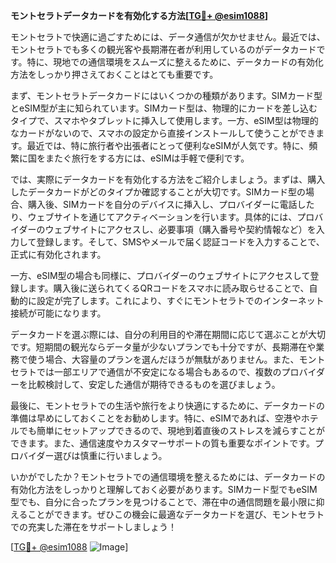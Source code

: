 **モントセラトデータカードを有効化する方法[[TG💪+ @esim1088](https://t.me/s/esim1088)]**

モントセラトで快適に過ごすためには、データ通信が欠かせません。最近では、モントセラトでも多くの観光客や長期滞在者が利用しているのがデータカードです。特に、現地での通信環境をスムーズに整えるために、データカードの有効化方法をしっかり押さえておくことはとても重要です。

まず、モントセラトデータカードにはいくつかの種類があります。SIMカード型とeSIM型が主に知られています。SIMカード型は、物理的にカードを差し込むタイプで、スマホやタブレットに挿入して使用します。一方、eSIM型は物理的なカードがないので、スマホの設定から直接インストールして使うことができます。最近では、特に旅行者や出張者にとって便利なeSIMが人気です。特に、頻繁に国をまたぐ旅行をする方には、eSIMは手軽で便利です。

では、実際にデータカードを有効化する方法をご紹介しましょう。まずは、購入したデータカードがどのタイプか確認することが大切です。SIMカード型の場合、購入後、SIMカードを自分のデバイスに挿入し、プロバイダーに電話したり、ウェブサイトを通じてアクティベーションを行います。具体的には、プロバイダーのウェブサイトにアクセスし、必要事項（購入番号や契約情報など）を入力して登録します。そして、SMSやメールで届く認証コードを入力することで、正式に有効化されます。

一方、eSIM型の場合も同様に、プロバイダーのウェブサイトにアクセスして登録します。購入後に送られてくるQRコードをスマホに読み取らせることで、自動的に設定が完了します。これにより、すぐにモントセラトでのインターネット接続が可能になります。

データカードを選ぶ際には、自分の利用目的や滞在期間に応じて選ぶことが大切です。短期間の観光ならデータ量が少ないプランでも十分ですが、長期滞在や業務で使う場合、大容量のプランを選んだほうが無駄がありません。また、モントセラトでは一部エリアで通信が不安定になる場合もあるので、複数のプロバイダーを比較検討して、安定した通信が期待できるものを選びましょう。

最後に、モントセラトでの生活や旅行をより快適にするために、データカードの準備は早めにしておくことをお勧めします。特に、eSIMであれば、空港やホテルでも簡単にセットアップできるので、現地到着直後のストレスを減らすことができます。また、通信速度やカスタマーサポートの質も重要なポイントです。プロバイダー選びは慎重に行いましょう。

いかがでしたか？モントセラトでの通信環境を整えるためには、データカードの有効化方法をしっかりと理解しておく必要があります。SIMカード型でもeSIM型でも、自分に合ったプランを見つけることで、滞在中の通信問題を最小限に抑えることができます。ぜひこの機会に最適なデータカードを選び、モントセラトでの充実した滞在をサポートしましょう！

[[TG💪+ @esim1088](https://t.me/s/esim1088) ![Image](https://i.postimg.cc/Y0z9fWf4/image.png)]